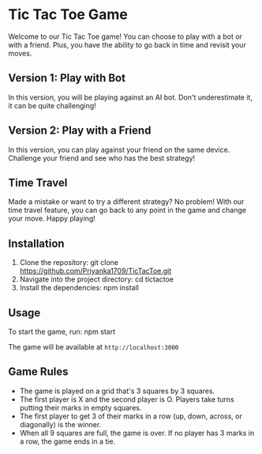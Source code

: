 # Tic Tac Toe Game
Welcome to our Tic Tac Toe game! You can choose to play with a bot or with a friend. Plus, you have the ability to go back in time and revisit your moves.
## Version 1: Play with Bot
In this version, you will be playing against an AI bot. Don't underestimate it, it can be quite challenging!
## Version 2: Play with a Friend
In this version, you can play against your friend on the same device. Challenge your friend and see who has the best strategy!
## Time Travel
Made a mistake or want to try a different strategy? No problem! With our time travel feature, you can go back to any point in the game and change your move. Happy playing!

## Installation

1. Clone the repository: git clone https://github.com/Priyanka1709/TicTacToe.git
2. Navigate into the project directory: cd tictactoe
3. Install the dependencies: npm install
   
## Usage

To start the game, run: npm start

The game will be available at `http://localhost:3000`

## Game Rules

- The game is played on a grid that's 3 squares by 3 squares.
- The first player is X and the second player is O. Players take turns putting their marks in empty squares.
- The first player to get 3 of their marks in a row (up, down, across, or diagonally) is the winner.
- When all 9 squares are full, the game is over. If no player has 3 marks in a row, the game ends in a tie.


   
